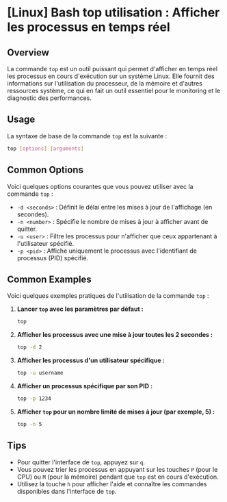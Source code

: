 # [Linux] Bash top utilisation : Afficher les processus en temps réel

## Overview
La commande `top` est un outil puissant qui permet d'afficher en temps réel les processus en cours d'exécution sur un système Linux. Elle fournit des informations sur l'utilisation du processeur, de la mémoire et d'autres ressources système, ce qui en fait un outil essentiel pour le monitoring et le diagnostic des performances.

## Usage
La syntaxe de base de la commande `top` est la suivante :

```bash
top [options] [arguments]
```

## Common Options
Voici quelques options courantes que vous pouvez utiliser avec la commande `top` :

- `-d <seconds>` : Définit le délai entre les mises à jour de l'affichage (en secondes).
- `-n <number>` : Spécifie le nombre de mises à jour à afficher avant de quitter.
- `-u <user>` : Filtre les processus pour n'afficher que ceux appartenant à l'utilisateur spécifié.
- `-p <pid>` : Affiche uniquement le processus avec l'identifiant de processus (PID) spécifié.

## Common Examples
Voici quelques exemples pratiques de l'utilisation de la commande `top` :

1. **Lancer `top` avec les paramètres par défaut :**
   ```bash
   top
   ```

2. **Afficher les processus avec une mise à jour toutes les 2 secondes :**
   ```bash
   top -d 2
   ```

3. **Afficher les processus d'un utilisateur spécifique :**
   ```bash
   top -u username
   ```

4. **Afficher un processus spécifique par son PID :**
   ```bash
   top -p 1234
   ```

5. **Afficher `top` pour un nombre limité de mises à jour (par exemple, 5) :**
   ```bash
   top -n 5
   ```

## Tips
- Pour quitter l'interface de `top`, appuyez sur `q`.
- Vous pouvez trier les processus en appuyant sur les touches `P` (pour le CPU) ou `M` (pour la mémoire) pendant que `top` est en cours d'exécution.
- Utilisez la touche `h` pour afficher l'aide et connaître les commandes disponibles dans l'interface de `top`.
